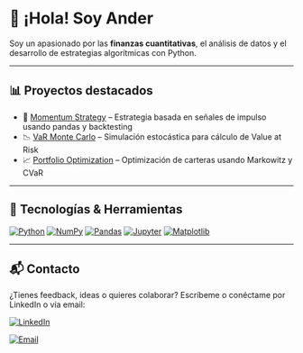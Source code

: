 # 👋 ¡Hola! Soy Ander

Soy un apasionado por las **finanzas cuantitativas**, el análisis de datos y el desarrollo de estrategias algorítmicas con Python.

---

## 📊 Proyectos destacados

- 🚀 [Momentum Strategy](https://github.com/tuusuario/momentum-strategy) – Estrategia basada en señales de impulso usando pandas y backtesting
- 📉 [VaR Monte Carlo](https://github.com/tuusuario/var-monte-carlo) – Simulación estocástica para cálculo de Value at Risk
- 📈 [Portfolio Optimization](https://github.com/tuusuario/portfolio-optimization) – Optimización de carteras usando Markowitz y CVaR

---

## 🧰 Tecnologías & Herramientas

[![Python](https://img.shields.io/badge/Python-3670A0?style=for-the-badge&logo=python)](https://www.python.org/)
[![NumPy](https://img.shields.io/badge/NumPy-013243?style=for-the-badge&logo=numpy)](https://numpy.org/)
[![Pandas](https://img.shields.io/badge/Pandas-150458?style=for-the-badge&logo=pandas)](https://pandas.pydata.org/)
[![Jupyter](https://img.shields.io/badge/Jupyter-F37626?style=for-the-badge&logo=jupyter)](https://jupyter.org/)
[![Matplotlib](https://img.shields.io/badge/Matplotlib-202020?style=for-the-badge&logo=matplotlib)](https://matplotlib.org/)

---

## 📬 Contacto
¿Tienes feedback, ideas o quieres colaborar? Escríbeme o conéctame por LinkedIn o vía email:

[![LinkedIn](https://img.shields.io/badge/LinkedIn-blue?style=for-the-badge&logo=linkedin)](https://www.linkedin.com/in/andersanchezmaudo)

[![Email](https://img.shields.io/badge/Email-grey?style=for-the-badge&logo=gmail)](mailto:sanchezmaudo@gmail.com)

